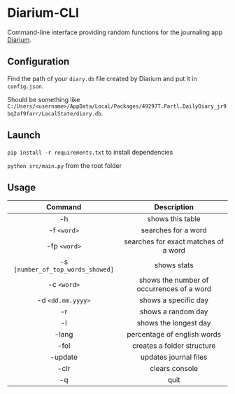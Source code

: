# Diarium-CLI
Command-line interface providing random functions for the journaling app [Diarium](https://timopartl.com/).
## Configuration
Find the path of your `diary.db` file created by Diarium and put it in `config.json`.

Should be something like `C:/Users/<username>/AppData/Local/Packages/49297T.Partl.DailyDiary_jr9bq2af9farr/LocalState/diary.db`.

## Launch
`pip install -r requirements.txt` to install dependencies

`python src/main.py` from the root folder

## Usage
| Command | Description |
| :------: | :-------------------: |
| -h | shows this table
| -f `<word>` | searches for a word
| -fp `<word>` | searches for exact matches of a word
| -s `[number_of_top_words_showed]` | shows stats
| -c `<word>` | shows the number of occurrences of a word
| -d `<dd.mm.yyyy>` | shows a specific day
| -r | shows a random day
| -l | shows the longest day
| -lang | percentage of english words
| -fol | creates a folder structure
| -update | updates journal files
| -clr | clears console
| -q | quit